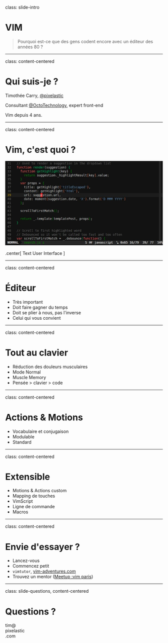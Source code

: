 class: slide-intro
# VIM

> Pourquoi est-ce que des gens codent encore avec un éditeur des années 80 ?

---
class: content-centered
# Qui suis-je ?

Timothée Carry, [@pixelastic][1]

Consultant [@OctoTechnology][2], expert front-end

Vim depuis 4 ans.

---
class: content-centered
# Vim, c'est quoi ?

![Capture écran Vim][3]

.center[
  Text User Interface
]

---
class: content-centered
# Éditeur

- Très important
- Doit faire gagner du temps
- Doit se plier à nous, pas l'inverse
- Celui qui vous convient

---
class: content-centered
# Tout au clavier

- Réduction des douleurs musculaires
- Mode Normal
- Muscle Memory
- Pensée > clavier > code

---
class: content-centered
# Actions & Motions

- Vocabulaire et conjugaison
- Modulable
- Standard

---
class: content-centered
# Extensible

- Motions & Actions custom
- Mapping de touches
- VimScript
- Ligne de commande
- Macros

---
class: content-centered
# Envie d'essayer ?

- Lancez-vous
- Commencez petit
- `vimtutor`, [vim-adventures.com][4]
- Trouvez un mentor ([Meetup :vim paris](http://www.meetup.com/Vim-Paris/))

---
class: slide-questions, content-centered
# Questions ?

<div class="contact">
  <div class="part part-below part-mail" name="email">tim@<div class="part part-above part-website" name="website"><div class="part part-below part-twitter" name="twitter">pixelastic</div>.com</div></div>
</div>

[1]: https://twitter.com/pixelastic
[2]: http://www.octo.com/
[3]: ./img/screen.jpg
[4]: http://vim-adventures.com/
